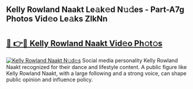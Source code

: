 ## Kelly Rowland Naakt Le𝚊k𝚎d N𝚞𝚍es - Part-A7g Photos Vid𝚎o Le𝚊ks ZlkNn

# <h2><a href="http://fb3xek.evod.top/?m=Kelly+Rowland+Naakt">🔗 👉🔴 Kelly Rowland Naakt Vid𝚎o Ph𝚘t𝚘s</a></h2>

[![Kelly Rowland Naakt N𝚞d𝚎s](https://i.imgur.com/8V9OHl7.gif)](http://fb3xek.evod.top/?m=Kelly+Rowland+Naakt)
Social media personality Kelly Rowland Naakt recognized for their dance and lifestyle content. A public figure like Kelly Rowland Naakt, with a large following and a strong voice, can shape public opinion and influence policy. 
